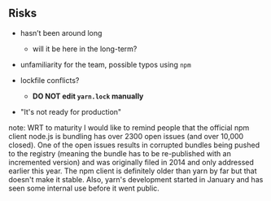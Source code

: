 ##  Risks

- hasn’t been around long
    - will it be here in the long-term?

- unfamiliarity for the team, possible typos using `npm`

- lockfile conflicts?
    - **DO NOT edit `yarn.lock` manually**

- "It's not ready for production"

note:
    WRT to maturity I would like to remind people that the official npm client node.js is bundling has over 2300 open issues (and over 10,000 closed). One of the open issues results in corrupted bundles being pushed to the registry (meaning the bundle has to be re-published with an incremented version) and was originally filed in 2014 and only addressed earlier this year.
    The npm client is definitely older than yarn by far but that doesn't make it stable. Also, yarn's development started in January and has seen some internal use before it went public.
